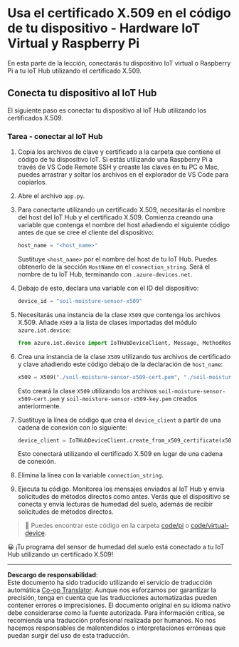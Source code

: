 <!--
CO_OP_TRANSLATOR_METADATA:
{
  "original_hash": "9aea84bcc7520222b0e1c50469d62d6a",
  "translation_date": "2025-08-26T14:55:19+00:00",
  "source_file": "2-farm/lessons/6-keep-your-plant-secure/single-board-computer-x509.md",
  "language_code": "es"
}
-->
# Usa el certificado X.509 en el código de tu dispositivo - Hardware IoT Virtual y Raspberry Pi

En esta parte de la lección, conectarás tu dispositivo IoT virtual o Raspberry Pi a tu IoT Hub utilizando el certificado X.509.

## Conecta tu dispositivo al IoT Hub

El siguiente paso es conectar tu dispositivo al IoT Hub utilizando los certificados X.509.

### Tarea - conectar al IoT Hub

1. Copia los archivos de clave y certificado a la carpeta que contiene el código de tu dispositivo IoT. Si estás utilizando una Raspberry Pi a través de VS Code Remote SSH y creaste las claves en tu PC o Mac, puedes arrastrar y soltar los archivos en el explorador de VS Code para copiarlos.

1. Abre el archivo `app.py`.

1. Para conectarte utilizando un certificado X.509, necesitarás el nombre del host del IoT Hub y el certificado X.509. Comienza creando una variable que contenga el nombre del host añadiendo el siguiente código antes de que se cree el cliente del dispositivo:

    ```python
    host_name = "<host_name>"
    ```

    Sustituye `<host_name>` por el nombre del host de tu IoT Hub. Puedes obtenerlo de la sección `HostName` en el `connection_string`. Será el nombre de tu IoT Hub, terminando con `.azure-devices.net`.

1. Debajo de esto, declara una variable con el ID del dispositivo:

    ```python
    device_id = "soil-moisture-sensor-x509"
    ```

1. Necesitarás una instancia de la clase `X509` que contenga los archivos X.509. Añade `X509` a la lista de clases importadas del módulo `azure.iot.device`:

    ```python
    from azure.iot.device import IoTHubDeviceClient, Message, MethodResponse, X509
    ```

1. Crea una instancia de la clase `X509` utilizando tus archivos de certificado y clave añadiendo este código debajo de la declaración de `host_name`:

    ```python
    x509 = X509("./soil-moisture-sensor-x509-cert.pem", "./soil-moisture-sensor-x509-key.pem")
    ```

    Esto creará la clase `X509` utilizando los archivos `soil-moisture-sensor-x509-cert.pem` y `soil-moisture-sensor-x509-key.pem` creados anteriormente.

1. Sustituye la línea de código que crea el `device_client` a partir de una cadena de conexión con lo siguiente:

    ```python
    device_client = IoTHubDeviceClient.create_from_x509_certificate(x509, host_name, device_id)
    ```

    Esto conectará utilizando el certificado X.509 en lugar de una cadena de conexión.

1. Elimina la línea con la variable `connection_string`.

1. Ejecuta tu código. Monitorea los mensajes enviados al IoT Hub y envía solicitudes de métodos directos como antes. Verás que el dispositivo se conecta y envía lecturas de humedad del suelo, además de recibir solicitudes de métodos directos.

> 💁 Puedes encontrar este código en la carpeta [code/pi](../../../../../2-farm/lessons/6-keep-your-plant-secure/code/pi) o [code/virtual-device](../../../../../2-farm/lessons/6-keep-your-plant-secure/code/virtual-device).

😀 ¡Tu programa del sensor de humedad del suelo está conectado a tu IoT Hub utilizando un certificado X.509!

---

**Descargo de responsabilidad**:  
Este documento ha sido traducido utilizando el servicio de traducción automática [Co-op Translator](https://github.com/Azure/co-op-translator). Aunque nos esforzamos por garantizar la precisión, tenga en cuenta que las traducciones automatizadas pueden contener errores o imprecisiones. El documento original en su idioma nativo debe considerarse como la fuente autorizada. Para información crítica, se recomienda una traducción profesional realizada por humanos. No nos hacemos responsables de malentendidos o interpretaciones erróneas que puedan surgir del uso de esta traducción.